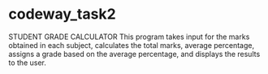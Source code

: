 # codeway_task2
STUDENT GRADE CALCULATOR
This program takes input for the marks obtained in each subject, calculates the total marks, average percentage, assigns a grade based on the average percentage, and displays the results to the user.
